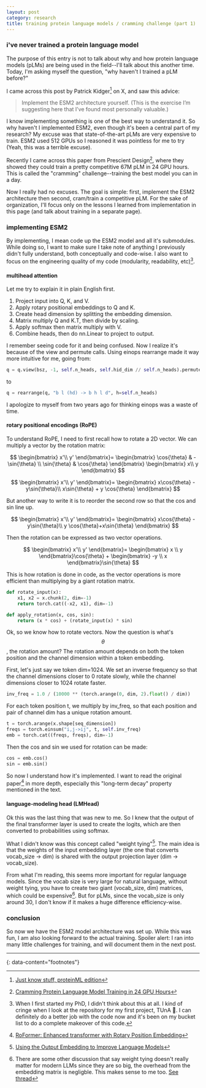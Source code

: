 ```yaml
---
layout: post
category: research
title: training protein language models / cramming challenge (part 1)
---
```


### i've never trained a protein language model
The purpose of this entry is not to talk about why and how protein language models (pLMs) are being used in the field--I'll talk about this another time. Today, I'm asking myself the question, "why haven't I trained a pLM before?"

I came across this post by Patrick Kidger[^1] on X, and saw this advice:
>Implement the ESM2 architecture yourself. (This is the exercise I’m suggesting here that I’ve found most personally valuable.)

I know implementing something is one of the best way to understand it. So why haven't I implemented ESM2, even though it's been a central part of my research? My excuse was that state-of-the-art pLMs are very expensive to train. ESM2 used 512 GPUs so I reasoned it was pointless for me to try (Yeah, this was a terrible excuse).

Recently I came across this paper from Prescient Design[^2], where they showed they could train a pretty competitive 67M pLM in 24 GPU hours. This is called the "cramming" challenge--training the best model you can in a day.

Now I really had no excuses. The goal is simple: first, implement the ESM2 architecture then second, cram/train a competitive pLM. For the sake of organization, I'll focus only on the lessons I learned from implementation in this page (and talk about training in a separate page).

### implementing ESM2
By implementing, I mean code up the ESM2 model and all it's submodules. While doing so, I want to make sure I take note of anything I previously didn't fully understand, both conceptually and code-wise. I also want to focus on the engineering quality of my code (modularity, readability, etc)[^3]. 

#### multihead attention
Let me try to explain it in plain English first.
1. Project input into Q, K, and V.
2. Apply rotary positional embeddings to Q and K.
3. Create head dimension by splitting the embedding dimension.
4. Matrix multiply Q and K.T, then divide by scaling.
5. Apply softmax then matrix multiply with V.
6. Combine heads, then do nn.Linear to project to output.

I remember seeing code for it and being confused. Now I realize it's because of the view and permute calls. Using einops rearrange made it way more intuitive for me, going from:
```python
q = q.view(bsz, -1, self.n_heads, self.hid_dim // self.n_heads).permute(0, 2, 1, 3)
```
to
```python
q = rearrange(q, "b l (hd) -> b h l d", h=self.n_heads)
```
I apologize to myself from two years ago for thinking einops was a waste of time. 


#### rotary positional encodings (RoPE)
To understand RoPE, I need to first recall how to rotate a 2D vector. We can multiply a vector by the rotation matrix:

$$ \begin{bmatrix} x'\\ y' \end{bmatrix}= \begin{bmatrix} \cos{\theta} & -\sin{\theta} \\ \sin{\theta} & \cos{\theta} \end{bmatrix} \begin{bmatrix} x\\ y \end{bmatrix} $$

$$ \begin{bmatrix} x'\\ y' \end{bmatrix}= \begin{bmatrix} x\cos{\theta} -y\sin{\theta}\\ x\sin{\theta}  + y \cos{\theta} \end{bmatrix} $$

But another way to write it is to reorder the second row so that the cos and sin line up.

$$ \begin{bmatrix} x'\\ y' \end{bmatrix}= \begin{bmatrix} x\cos{\theta} -y\sin{\theta}\\ y \cos{\theta}+x\sin{\theta}  \end{bmatrix} $$

Then the rotation can be expressed as two vector operations.

$$ \begin{bmatrix} x'\\ y' \end{bmatrix}= \begin{bmatrix} x \\ y \end{bmatrix}\cos{\theta}  + \begin{bmatrix} -y \\ x \end{bmatrix}\sin{\theta} $$

This is how rotation is done in code, as the vector operations is more efficient than multiplying by a giant rotation matrix.
```python
def rotate_input(x):
    x1, x2 = x.chunk(2, dim=-1)
    return torch.cat((-x2, x1), dim=-1)

def apply_rotation(x, cos, sin):
    return (x * cos) + (rotate_input(x) * sin)
```

Ok, so we know how to rotate vectors. Now the question is what's $$\theta$$, the rotation amount? The rotation amount depends on both the token position and the channel dimension within a token embedding. 

First, let's just say we token dim=1024. We set an inverse frequency so that the channel dimensions closer to 0 rotate slowly, while the channel dimensions closer to 1024 rotate faster. 
```python
inv_freq = 1.0 / (10000 ** (torch.arange(0, dim, 2).float() / dim))
```
For each token position t, we multiply by inv_freq, so that each position and pair of channel dim has a unique rotation amount.
```python
t = torch.arange(x.shape[seq_dimension])
freqs = torch.einsum("i,j->ij", t, self.inv_freq)
emb = torch.cat((freqs, freqs), dim=-1)
```
Then the cos and sin we used for rotation can be made:
```python
cos = emb.cos()
sin = emb.sin()
```

So now I understand how it's implemented. I want to read the original paper[^4] in more depth, especially this "long-term decay" property mentioned in the text.

#### language-modeling head (LMHead)
Ok this was the last thing that was new to me. So I knew that the output of the final transformer layer is used to create the logits, which are then converted to probabilities using softmax.

What I didn't know was this concept called "weight tying"[^5]. The main idea is that the weights of the input embedding layer (the one that converts vocab_size -> dim) is shared with the output projection layer (dim -> vocab_size).

From what I'm reading, this seems more important for regular language models. Since the vocab size is very large for natural language, without weight tying, you have to create two giant (vocab_size, dim) matrices, which could be expensive[^6]. But for pLMs, since the vocab_size is only around 30, I don't know if it makes a huge difference efficiency-wise.

### conclusion
So now we have the ESM2 model architecture was set up. While this was fun, I am also looking forward to the actual training. Spoiler alert: I ran into many little challenges for training, and will document them in the next post.

---
{: data-content="footnotes"}
[^1]: [Just know stuff, proteinML edition](https://kidger.site/thoughts/just-know-stuff-protein-ml/)
[^2]: [Cramming Protein Language Model Training in 24 GPU Hours](https://www.biorxiv.org/content/10.1101/2024.05.14.594108v1)
[^3]: When I first started my PhD, I didn't think about this at all. I kind of cringe when I look at the repository for my first project, TUnA 😬. I can definitely do a better job with the code now and it's been on my bucket list to do a complete makeover of this code.
[^4]: [RoFormer: Enhanced transformer with Rotary Position Embedding](https://www.sciencedirect.com/science/article/pii/S0925231223011864#sec4)
[^5]: [Using the Output Embedding to Improve Language Models](https://arxiv.org/pdf/1608.05859v3)
[^6]: There are some other discussion that say weight tying doesn't really matter for modern LLMs since they are so big, the overhead from the embedding matrix is negligble. This makes sense to me too. [See thread](https://www.reddit.com/r/MachineLearning/comments/1d2iurw/d_should_the_embedding_matrix_and_final/)